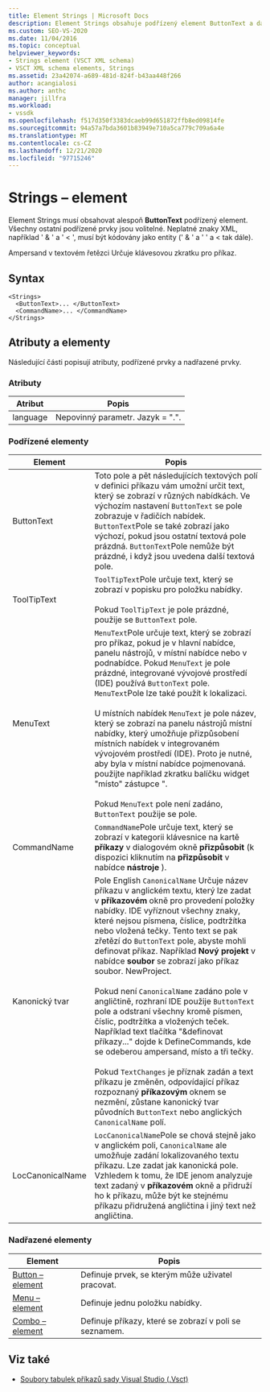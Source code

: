 ```yaml
---
title: Element Strings | Microsoft Docs
description: Element Strings obsahuje podřízený element ButtonText a další volitelné podřízené prvky. Ampersand v textovém řetězci Určuje klávesovou zkratku.
ms.custom: SEO-VS-2020
ms.date: 11/04/2016
ms.topic: conceptual
helpviewer_keywords:
- Strings element (VSCT XML schema)
- VSCT XML schema elements, Strings
ms.assetid: 23a42074-a689-481d-824f-b43aa448f266
author: acangialosi
ms.author: anthc
manager: jillfra
ms.workload:
- vssdk
ms.openlocfilehash: f517d350f3383dcaeb99d651872ffb8ed09814fe
ms.sourcegitcommit: 94a57a7bda3601b83949e710a5ca779c709a6a4e
ms.translationtype: MT
ms.contentlocale: cs-CZ
ms.lasthandoff: 12/21/2020
ms.locfileid: "97715246"
---
```

# <a name="strings-element"></a>Strings – element
Element Strings musí obsahovat alespoň **ButtonText** podřízený element. Všechny ostatní podřízené prvky jsou volitelné. Neplatné znaky XML, například ' & ' a ' < ', musí být kódovány jako entity (' &amp; ' a ' ' a &lt; tak dále).

 Ampersand v textovém řetězci Určuje klávesovou zkratku pro příkaz.

## <a name="syntax"></a>Syntax

```
<Strings>
  <ButtonText>... </ButtonText>
  <CommandName>... </CommandName>
</Strings>
```

## <a name="attributes-and-elements"></a>Atributy a elementy
 Následující části popisují atributy, podřízené prvky a nadřazené prvky.

### <a name="attributes"></a>Atributy

|Atribut|Popis|
|---------------|-----------------|
|language|Nepovinný parametr. Jazyk = ".".|

### <a name="child-elements"></a>Podřízené elementy

|Element|Popis|
|-------------|-----------------|
|ButtonText|Toto pole a pět následujících textových polí v definici příkazu vám umožní určit text, který se zobrazí v různých nabídkách. Ve výchozím nastavení `ButtonText` se pole zobrazuje v řadičích nabídek. `ButtonText`Pole se také zobrazí jako výchozí, pokud jsou ostatní textová pole prázdná. `ButtonText`Pole nemůže být prázdné, i když jsou uvedena další textová pole.|
|ToolTipText|`ToolTipText`Pole určuje text, který se zobrazí v popisku pro položku nabídky.<br /><br /> Pokud `ToolTipText` je pole prázdné, použije se `ButtonText` pole.|
|MenuText|`MenuText`Pole určuje text, který se zobrazí pro příkaz, pokud je v hlavní nabídce, panelu nástrojů, v místní nabídce nebo v podnabídce. Pokud `MenuText` je pole prázdné, integrované vývojové prostředí (IDE) používá `ButtonText` pole. `MenuText`Pole lze také použít k lokalizaci.<br /><br /> U místních nabídek `MenuText` je pole název, který se zobrazí na panelu nástrojů místní nabídky, který umožňuje přizpůsobení místních nabídek v integrovaném vývojovém prostředí (IDE). Proto je nutné, aby byla v místní nabídce pojmenovaná. použijte například zkratku balíčku widget "místo" zástupce ".<br /><br /> Pokud `MenuText` pole není zadáno, `ButtonText` použije se pole.|
|CommandName|`CommandName`Pole určuje text, který se zobrazí v kategorii klávesnice na kartě **příkazy** v dialogovém okně **přizpůsobit** (k dispozici kliknutím na **přizpůsobit** v nabídce **nástroje** ).|
|Kanonický tvar|Pole English `CanonicalName` Určuje název příkazu v anglickém textu, který lze zadat v **příkazovém** okně pro provedení položky nabídky. IDE vyříznout všechny znaky, které nejsou písmena, číslice, podtržítka nebo vložená tečky. Tento text se pak zřetězí do `ButtonText` pole, abyste mohli definovat příkaz. Například **Nový projekt** v nabídce **soubor** se zobrazí jako příkaz soubor. NewProject.<br /><br /> Pokud není `CanonicalName` zadáno pole v angličtině, rozhraní IDE použije `ButtonText` pole a odstraní všechny kromě písmen, číslic, podtržítka a vložených teček. Například text tlačítka "&definovat příkazy..." dojde k DefineCommands, kde se odeberou ampersand, místo a tři tečky.<br /><br /> Pokud `TextChanges` je příznak zadán a text příkazu je změněn, odpovídající příkaz rozpoznaný **příkazovým** oknem se nezmění, zůstane kanonický tvar původních `ButtonText` nebo anglických `CanonicalName` polí.|
|LocCanonicalName|`LocCanonicalName`Pole se chová stejně jako v anglickém poli, `CanonicalName` ale umožňuje zadání lokalizovaného textu příkazu. Lze zadat jak kanonická pole. Vzhledem k tomu, že IDE jenom analyzuje text zadaný v **příkazovém** okně a přidruží ho k příkazu, může být ke stejnému příkazu přidružená angličtina i jiný text než angličtina.|

### <a name="parent-elements"></a>Nadřazené elementy

|Element|Popis|
|-------------|-----------------|
|[Button – element](../extensibility/button-element.md)|Definuje prvek, se kterým může uživatel pracovat.|
|[Menu – element](../extensibility/menu-element.md)|Definuje jednu položku nabídky.|
|[Combo – element](../extensibility/combo-element.md)|Definuje příkazy, které se zobrazí v poli se seznamem.|

## <a name="see-also"></a>Viz také
- [Soubory tabulek příkazů sady Visual Studio (.Vsct)](../extensibility/internals/visual-studio-command-table-dot-vsct-files.md)
